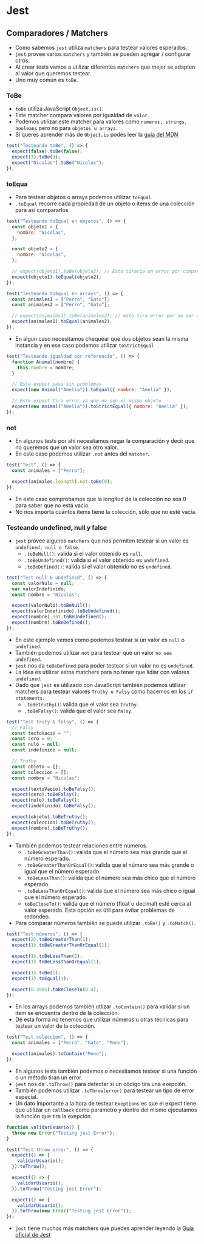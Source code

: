 # Jest

## Comparadores / Matchers

- Como sabemos `jest` utiliza `matchers` para testear valores esperados.
- `jest` provee varios `matchers` y también se pueden agregar / configurar otros.
- Al crear tests vamos a utilizar diferentes `matchers` que mejor se adapten al valor que queremos testear.
- Uno muy común es `toBe`.

### ToBe

- `toBe` utiliza JavaScript `Object.is()`.
- Este matcher compara valores por igualdad de `valor`.
- Podemos utilizar este matcher para valores como `numeros, strings, booleans` pero no para `objetos u arrays`.
- Si queres aprender más de `Object.is` podes leer la [guía del MDN](https://developer.mozilla.org/en-US/docs/Web/JavaScript/Reference/Global_Objects/Object/is)

```javascript
test("Testeando toBe", () => {
  expect(false).toBe(false);
  expect(3).toBe(3);
  expect("Nicolas").toBe("Nicolas");
});
```

### toEqua

- Para testear objetos o arrays podemos utilizar `toEqual`.
- `.toEqual` recorre cada propiedad de un objeto o items de una colección para así compararlos.

```javascript
test("Testeando toEqual en objetos", () => {
  const objeto1 = {
    nombre: "Nicolas",
  };

  const objeto2 = {
    nombre: "Nicolas",
  };

  // expect(objeto1).toBe(objeto2); // Esto tiraría un error por comparar por valor
  expect(objeto1).toEqual(objeto2);
});

test("Testeando toEqual en arrays", () => {
  const animales1 = ["Perro", "Gato"];
  const animales2 = ["Perro", "Gato"];

  // expect(animales1).toBe(animales2); // esto tira error por no ser el mismo valor
  expect(animales1).toEqual(animales2);
});
```

- En algun caso necesitamos chequear que dos objetos sean la misma instancia y en ese caso podemos utilizar `toStrictEqual`

```javascript
test("Testeando igualdad por referencia", () => {
  function Animal(nombre) {
    this.nombre = nombre;
  }

  // Este expect pasa sin problemas
  expect(new Animal("Amelia")).toEqual({ nombre: "Amelia" });

  // Este expect tira error ya que no son el mismo objeto
  expect(new Animal("Amelia")).toStrictEqual({ nombre: "Amelia" });
});
```

### not

- En algunos tests por ahí necesitamos negar la comparación y decir que no queremos que un valor sea otro valor.
- En este caso podemos utilizar `.not` antes del `matcher`.

```javascript
test("Test", () => {
  const animales = ["Perro"];

  expect(animales.leangth).not.toBe(0);
});
```

- En este caso comprobamos que la longitud de la colección no sea 0 para saber que no está vacio.
- No nos importa cuántos items tiene la colección, sólo que no esté vacia.

### Testeando undefined, null y false

- `jest` provee algunos `matchers` que nos permiten testear si un valor es `undefined, null o false`.
  - `.toBeNull()`: valida si el valor obtenido es `null`.
  - `.toBeUndefined()`: valida si el valor obtenido es `undefined`.
  - `.toBeDefined()`: valida si el valor obtenido no es `undefined`.

```javascript
test("Test null & undefined", () => {
  const valorNulo = null;
  var valorIndefinido;
  const nombre = "Nicolas";

  expect(valorNulo).toBeNull();
  expect(valorIndefinido).toBeUndefined();
  expect(nombre).not.toBeUndefined();
  expect(nombre).toBeDefined();
});
```

- En este ejemplo vemos como podemos testear si un valor es `null` o `undefined`.
- También podemos utilizar `not` para testear que un valor `no sea undefined`.
- `jest` nos da `toBeDefined` para poder testear si un valor no es `undefined`.
- La idea es utilizar estos matchers para no tener que lidiar con valores `undefined`.
- Dado que `jest` es utilizado con JavaScript también podemos utilizar matchers para testear valores `Truthy o Falsy` como hacemos en los `if statements`.
  - `.toBeTruthy()`: valida que el valor sea `truthy`.
  - `.toBeFalsy()`: valida que el valor sea `falsy`.

```javascript
test("Test truty & falsy", () => {
  // Falsy
  const textoVacio = "";
  const cero = 0;
  const nulo = null;
  const indefinido = null;

  // Truthy
  const objeto = {};
  const coleccion = [];
  const nombre = "Nicolas";

  expect(textoVacio).toBeFalsy();
  expect(cero).toBeFalsy();
  expect(nulo).toBeFalsy();
  expect(indefinido).toBeFalsy();

  expect(objeto).toBeTruthy();
  expect(coleccion).toBeTruthy();
  expect(nombre).toBeTruthy();
});
```

- También podemos testear relaciones entre números.
  - `.toBeGreaterThan()`: valida que el número sea más grande que el número esperado.
  - `.toBeGreaterThanOrEqual()`: valida que el número sea más grande o igual que el número esperado.
  - `.toBeLessThan()`: valida que el número sea más chico que el número esperado.
  - `.toBeLessThanOrEqual()`: valida que el número sea más chico o igual que el número esperado.
  - `toBeCloseTo()`: valida que el número (float o decimal) esté cerca al valor esperado. Esta opción es útil para evitar problemas de redondeo.
- Para comparar números también se puede utilizar `.toBe()` y `.toMatch()`.

```javascript
test("Test números", () => {
  expect(2).toBeGreaterThan(1);
  expect(1).toBeGreaterThanOrEqual(1);

  expect(1).toBeLessThan(2);
  expect(1).toBeLessThanOrEqual(1);

  expect(1).toBe(1);
  expect(1).toEqual(1);

  expect(0.3985).toBeCloseTo(0.4);
});
```

- En los arrays podemos tambien utlizar `.toContain()` para validar si un item se encuentra dentro de la colección.
- De esta forma no tenemos que utilizar números u otras técnicas para testear un valor de la colección.

```javascript
test("Test coleccion", () => {
  const animales = ["Perro", "Gato", "Mono"];

  expect(animales).toContain("Mono");
});
```

- En algunos tests también podemos o necesitamos testear si una función o un método tiran un error.
- `jest` nos da `.toThrow()` para detectar si un código tira una exepción.
- También podemos utilizar `.toThrow(error)` para testear un tipo de error especial.
- Un dato importante a la hora de testear `Exeptions` es que el expect tiene que utilizar un `callback` como parámetro y dentro del mismo ejecutamos la función que tira la exepción.

```javascript
function validarUsuario() {
  throw new Error("Testing jest Error");
}

test("Test throw error", () => {
  expect(() => {
    validarUsuario();
  }).toThrow();

  expect(() => {
    validarUsuario();
  }).toThrow("Testing jest Error");

  expect(() => {
    validarUsuario();
  }).toThrow(new Error("Testing jest Error"));
});
```

- `jest` tiene muchos más matchers que puedes aprender leyendo la [Guía oficial de Jest](https://jestjs.io/docs/expect)
